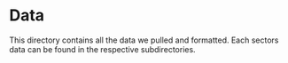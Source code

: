 # Data

This directory contains all the data we pulled and formatted. Each sectors data can be found in the respective subdirectories.